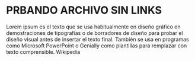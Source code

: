 # PRBANDO ARCHIVO SIN LINKS

Lorem ipsum es el texto que se usa habitualmente en diseño gráfico en demostraciones de tipografías o de borradores de diseño para probar el diseño visual antes de insertar el texto final. También se usa en programas como Microsoft PowerPoint o Genially como plantillas para remplazar con texto comprensible. Wikipedia